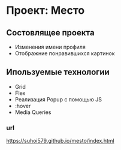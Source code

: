 # Проект: Место

## Состовлящее проекта 
* Изменения имени профиля 
* Отображние понравившихся картинок

## Ипользуемые технологии 
* Grid 
* Flex
* Реализация Popup с помощью JS 
* :hover 
* Media Queries

### url 
https://suhoi579.github.io/mesto/index.html
